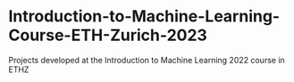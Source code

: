 # Introduction-to-Machine-Learning-Course-ETH-Zurich-2023
Projects developed at the Introduction to Machine Learning 2022 course in ETHZ
